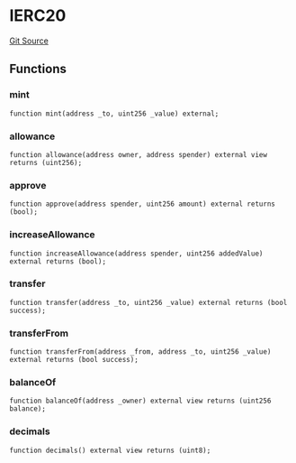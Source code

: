 # IERC20
[Git Source](https://github.com/fetsorn/calibrator/blob/fae732b2e54a8c19e7be5f987150a473afd2869c/contracts/interfaces/IERC20.sol)


## Functions
### mint


```solidity
function mint(address _to, uint256 _value) external;
```

### allowance


```solidity
function allowance(address owner, address spender) external view returns (uint256);
```

### approve


```solidity
function approve(address spender, uint256 amount) external returns (bool);
```

### increaseAllowance


```solidity
function increaseAllowance(address spender, uint256 addedValue) external returns (bool);
```

### transfer


```solidity
function transfer(address _to, uint256 _value) external returns (bool success);
```

### transferFrom


```solidity
function transferFrom(address _from, address _to, uint256 _value) external returns (bool success);
```

### balanceOf


```solidity
function balanceOf(address _owner) external view returns (uint256 balance);
```

### decimals


```solidity
function decimals() external view returns (uint8);
```

